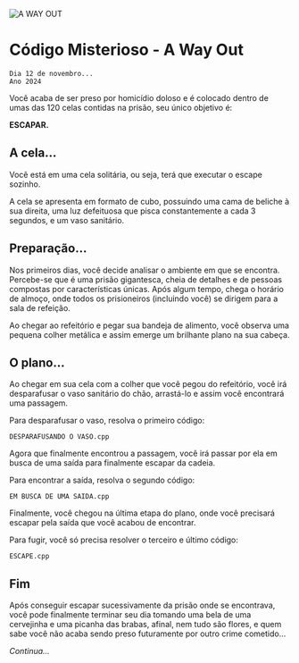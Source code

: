 
![A WAY OUT](https://i.imgur.com/klv8cl2.png)

# Código Misterioso - A Way Out
    Dia 12 de novembro...
    Ano 2024
Você acaba de ser preso por homicídio doloso e é colocado dentro de umas das 120 celas contidas na prisão, seu único objetivo é:

**ESCAPAR.**
## A cela...
Você está em uma cela solitária, ou seja, terá que executar o escape sozinho.

A cela se apresenta em formato de cubo, possuindo uma cama de beliche à sua direita, uma luz defeituosa que pisca constantemente a cada 3 segundos, e um vaso sanitário.
## Preparação...
Nos primeiros dias, você decide analisar o ambiente em que se encontra. Percebe-se que é uma prisão gigantesca, cheia de detalhes e de pessoas compostas por características únicas. Após algum tempo, chega o horário de almoço, onde todos os prisioneiros (incluindo você) se dirigem para a sala de refeição.  

Ao chegar ao refeitório e pegar sua bandeja de alimento, você observa uma pequena colher metálica e assim emerge um brilhante plano na sua cabeça.
## O plano...
Ao chegar em sua cela com a colher que você pegou do refeitório, você irá desparafusar o vaso sanitário do chão, arrastá-lo e assim você encontrará uma passagem.

Para desparafusar o vaso, resolva o primeiro código:

    DESPARAFUSANDO O VASO.cpp

Agora que finalmente encontrou a passagem, você irá passar por ela em busca de uma saída para finalmente escapar da cadeia.

Para encontrar a saída, resolva o segundo código:

    EM BUSCA DE UMA SAIDA.cpp

Finalmente, você chegou na última etapa do plano, onde você precisará escapar pela saída que você acabou de encontrar.

Para fugir, você só precisa resolver o terceiro e último código:

    ESCAPE.cpp

## Fim
Após conseguir escapar sucessivamente da prisão onde se encontrava, você pode finalmente terminar seu dia tomando uma bela de uma cervejinha e uma picanha das brabas, afinal, nem tudo são flores, e quem sabe você não acaba sendo preso futuramente por outro crime cometido...

*Continua...*
